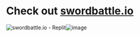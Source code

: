 # Check out [swordbattle.io](https://swordbattle.io)

<img src="https://storage.googleapis.com/replit/images/1647890102170_a28c9377ea4f44be5d0eb31d18fd6e2b.png" alt="swordbattle.io - Replit"/>![image](https://github.com/swordbattleio/swordbattleio/assets/60296414/8e26dcef-3b7f-44f9-befb-f42a807410c6)

